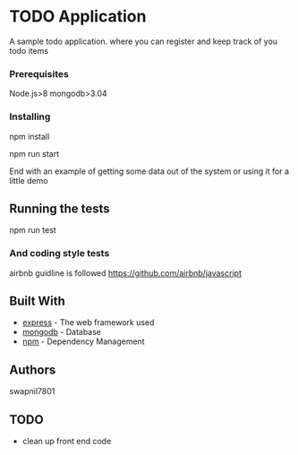# TODO Application


A sample todo application. where you can register and keep track of you todo items


### Prerequisites

Node.js>8
mongodb>3.04
### Installing
npm install

npm run start


End with an example of getting some data out of the system or using it for a little demo

## Running the tests

npm run test




### And coding style tests
airbnb guidline is followed
https://github.com/airbnb/javascript




## Built With

* [express](https://expressjs.com/en/guide/routing.html) - The web framework used
* [mongodb](https://www.mongodb.com/) - Database
* [npm](https://www.npmjs.com/) - Dependency Management

## Authors
swapnil7801

## TODO
* clean up front end code
